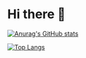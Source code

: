 # Hi there 👋

[![Anurag's GitHub stats](https://github-readme-stats.vercel.app/api?username=A-Yavari&show_icons=true&theme=radical)](https://github.com/A-Yavari/A-Yavari)

[![Top Langs](https://github-readme-stats.vercel.app/api/top-langs/?username=A-Yavari)](https://github.com/anuraghazra/github-readme-stats)

